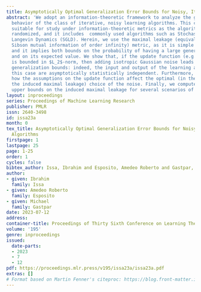```yaml
---
title: Asymptotically Optimal Generalization Error Bounds for Noisy, Iterative Algorithms
abstract: 'We adopt an information-theoretic framework to analyze the generalization
  behavior of the class of iterative, noisy learning algorithms. This class is particularly
  suitable for study under information-theoretic metrics as the algorithms are inherently
  randomized, and it includes  commonly used algorithms such as Stochastic Gradient
  Langevin Dynamics (SGLD). Herein, we use the maximal leakage (equivalently, the
  Sibson mutual information of order infinity) metric, as it is simple to analyze,
  and it implies both bounds on the probability of having a large generalization error
  and on its expected value. We show that, if the update function (e.g., gradient)
  is bounded in $L_2$-norm, then adding isotropic Gaussian noise leads to optimal
  generalization bounds: indeed, the input and output of the learning algorithm in
  this case are asymptotically statistically independent. Furthermore, we demonstrate
  how the assumptions on the update function affect the optimal (in the sense of minimizing
  the induced maximal leakage) choice of the noise. Finally, we compute explicit tight
  upper bounds on the induced maximal leakage for several scenarios of interest.'
layout: inproceedings
series: Proceedings of Machine Learning Research
publisher: PMLR
issn: 2640-3498
id: issa23a
month: 0
tex_title: Asymptotically Optimal Generalization Error Bounds for Noisy, Iterative
  Algorithms
firstpage: 1
lastpage: 25
page: 1-25
order: 1
cycles: false
bibtex_author: Issa, Ibrahim and Esposito, Amedeo Roberto and Gastpar, Michael
author:
- given: Ibrahim
  family: Issa
- given: Amedeo Roberto
  family: Esposito
- given: Michael
  family: Gastpar
date: 2023-07-12
address: 
container-title: Proceedings of Thirty Sixth Conference on Learning Theory
volume: '195'
genre: inproceedings
issued:
  date-parts:
  - 2023
  - 7
  - 12
pdf: https://proceedings.mlr.press/v195/issa23a/issa23a.pdf
extras: []
# Format based on Martin Fenner's citeproc: https://blog.front-matter.io/posts/citeproc-yaml-for-bibliographies/
---
```

